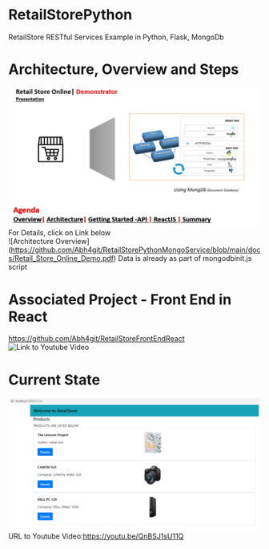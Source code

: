 # RetailStorePython  
 RetailStore RESTful Services Example in Python, Flask, MongoDb
 # Architecture, Overview and Steps  
 ![Introduction, Overview and Steps](https://github.com/Abh4git/RetailStorePythonMongoService/blob/main/images/frontimage.png)  
 For Details, click on Link below    
![Architecture Overview] (https://github.com/Abh4git/RetailStorePythonMongoService/blob/main/docs/Retail_Store_Online_Demo.pdf)
 Data is already as part of mongodbinit.js script
# Associated Project - Front End in React  
https://github.com/Abh4git/RetailStoreFrontEndReact  
![Link to Youtube Video](https://youtu.be/QnBSJ1sU11Q)  
# Current State
![Current State](https://github.com/Abh4git/RetailStorePythonMongoService/blob/main/images/inreactfrontend.png) 
URL to Youtube Video:https://youtu.be/QnBSJ1sU11Q
